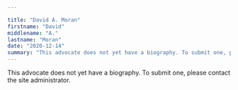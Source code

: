 ```yaml
---

title: "David A. Moran"
firstname: "David"
middlename: "A."
lastname: "Moran"
date: "2020-12-14"
summary: "This advocate does not yet have a biography. To submit one, please contact the site administrator."
---
```

This advocate does not yet have a biography. To submit one, please contact the site administrator.

